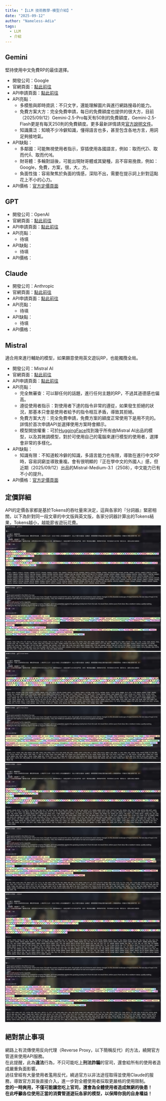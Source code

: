 ```yaml
---
title: "【LLM 技術教學-模型介紹】"
date: "2025-09-12"
author: "Nameless-Adia"
tags:
  - LLM
  - 介紹
---
```


## Gemini
堅持使用中文免費RP的最佳選擇。
- 開發公司：Google
- 官網頁面：[點此前往](https://gemini.google.com/app)
- API申請頁面：[點此前往](https://aistudio.google.com/apikey)
- API亮點：
  - 多模態與即時資訊：不只文字，還能理解圖片與進行網路搜尋的能力。
  - 免費方案大方：完全免費申請，每日的免費額度也提供的很大方，目前（2025/09/12）Gemini-2.5-Pro每天有50則的免費額度，Gemini-2.5-Flash更是有每天250則的免費額度。更多最新詳情請見[官方說明文件](https://ai.google.dev/gemini-api/docs/rate-limits?hl=zh-tw#free-tier)。
  - 知識廣泛：知曉不少冷僻知識，懂得語言也多，甚至包含各地方言，用詞足夠接地氣。
- API缺點：
  - 多鄰國：可能無視使用者指示，穿插使用各國語言，例如：取而代Zi、取而代ที่、取而代에。
  - 財哥體：多輪對話後，可能出現財哥體或其變種，且不容易挽救，例如：Google，免費，方案，很，大，方。
  - 負面性強：容易聚焦於負面的情感，深陷不出，需要在提示詞上針對這點花上不小的心力。
- API價格：[官方定價頁面](https://ai.google.dev/gemini-api/docs/pricing?hl=zh-tw)
## GPT
- 開發公司：OpenAI
- 官網頁面：[點此前往](https://chatgpt.com/)
- API申請頁面：[點此前往](https://platform.openai.com/settings/organization/api-keys)
- API亮點：
  - 待填
- API缺點：
  - 待填
- API價格：
## Claude
- 開發公司：Anthropic
- 官網頁面：[點此前往](https://claude.ai/new)
- API申請頁面：[點此前往](https://console.anthropic.com/settings/keys)
- API亮點：
  - 待填
- API缺點：
  - 待填
- API價格：
## Mistral
適合用來進行輔助的模型，如果願意使用英文遊玩RP，也能獨攬全局。
- 開發公司：Mistral AI
- 官網頁面：[點此前往](https://chat.mistral.ai/chat)
- API申請頁面：[點此前往](https://admin.mistral.ai/organization/api-keys)
- API亮點：
  - 完全無審查：可以聊任何的話題，進行任何主題的RP，不過其道德感也偏高。
  - 遵從使用者指示：對使用者下達的指令非常的遵從，如果發生拒絕的狀況，那基本只會是使用者給予的指令相互矛盾，導致其拒絕。
  - 免費方案大方：完全免費申請，免費方案的額度正常使用下是用不完的。詳情於首次申請API並選擇使用方案時會顯示。
  - 模型開放權重：可於[HuggingFace](https://huggingface.co/mistralai)找到幾乎所有由Mistral AI出品的模型，以及其微調模型，對於可使用自己的電腦來運行模型的使用者，選擇會非常的多樣化。
- API缺點：
  - 知識有限：不知道較冷僻的知識，多語言能力也有限，導致在進行中文RP時，容易詞窮並導致重複。會有很明顯的『正在學中文的外國人』感，但近期（2025/09/12）出品的Mistral-Medium-3.1（2508），中文能力已有不小的提升。
- API價格：[官方定價頁面](https://mistral.ai/pricing#api-pricing)
## 定價詳細
API的定價各家都是基於Tokens的吞吐量來決定，這與各家的『分詞器』緊密相關，以下為針對同一段文章的中文版與英文版，各家分詞器計算出的Tokens結果，Tokens越小，越能節省遊玩花費。  
![Gemini：繁體中文](../../assets/images/gemini-big5.jpg)  
![Gemini：英文](../../assets/images/gemini-eng.jpg)  
![GPT：繁體中文](../../assets/images/gpt-big5.jpg)  
![GPT：英文](../../assets/images/gpt-eng.jpg)  
![Claude：繁體中文](../../assets/images/claude-big5.jpg)  
![Claude：英文](../../assets/images/claude-eng.jpg)  
![Mistral：繁體中文](../../assets/images/mistral-big5.jpg)  
![Mistral：英文](../../assets/images/mistral-eng.jpg)  
## 絕對禁止事項
網路上有流傳使用反向代理（Reverse Proxy，以下簡稱反代）的方法，繞開官方管道來使用API服務。  
在此提醒，此為**違法**行為，不只可能吃上**刑法詐騙**的官司，還會給所有的使用者造成嚴重負面影響。  
過往曾經有大量使用者濫用反代，繞過官方以非法途徑取得並使用Claude的服務，導致官方其後直接介入，進一步對全體使用者採取更嚴格的使用限制。  
**您的一時爽用，不僅可能讓您吃上官司，還會為全體使用者造成無窮的後患！**  
**在此呼籲各位使用正當的消費管道遊玩各家的模型，以保障你我的自身權益！**
